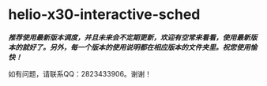 # helio-x30-interactive-sched

***推荐使用最新版本调度，并且未来会不定期更新，欢迎有空常来看看，使用最新版本的就好了。另外，每一个版本的使用说明都在相应版本的文件夹里。祝您使用愉快！***

如有问题，请联系QQ：2823433906。谢谢！
